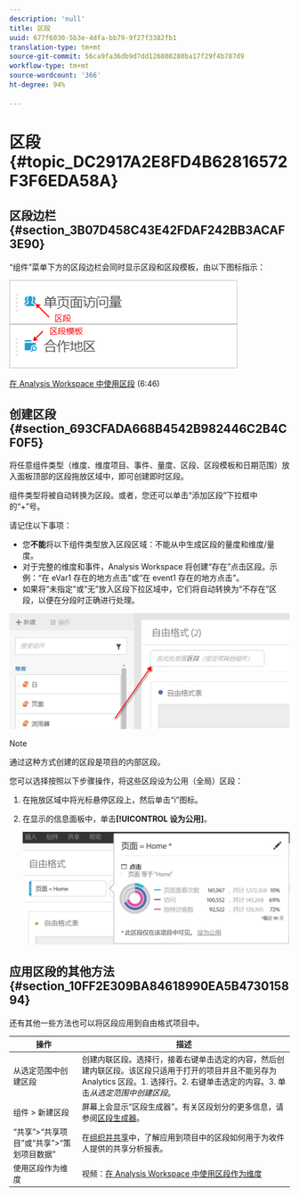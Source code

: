 ```yaml
---
description: 'null'
title: 区段
uuid: 677f6030-5b3e-4dfa-bb79-9f27f3382fb1
translation-type: tm+mt
source-git-commit: 56ca9fa36db9d7dd126808280ba17f29f4b787d9
workflow-type: tm+mt
source-wordcount: '366'
ht-degree: 94%

---
```



# 区段 {#topic_DC2917A2E8FD4B62816572F3F6EDA58A}

## 区段边栏 {#section_3B07D458C43E42FDAF242BB3ACAF3E90}

“组件”菜单下方的区段边栏会同时显示区段和区段模板，由以下图标指示：

![](assets/segment_icons.png)

[在 Analysis Workspace 中使用区段](https://docs.adobe.com/content/help/en/analytics-learn/tutorials/analysis-workspace/applying-segments/using-segments-in-analysis-workspace.html) (6:46)

## 创建区段 {#section_693CFADA668B4542B982446C2B4CF0F5}

将任意组件类型（维度、维度项目、事件、量度、区段、区段模板和日期范围）放入面板顶部的区段拖放区域中，即可创建即时区段。

组件类型将被自动转换为区段。或者，您还可以单击“添加区段”下拉框中的“+”号。

请记住以下事项：

* 您&#x200B;**不能**&#x200B;将以下组件类型放入区段区域：不能从中生成区段的量度和维度/量度。
* 对于完整的维度和事件，Analysis Workspace 将创建“存在”点击区段。示例：“在 eVar1 存在的地方点击”或“在 event1 存在的地方点击”。
* 如果将“未指定”或“无”放入区段下拉区域中，它们将自动转换为“不存在”区段，以便在分段时正确进行处理。

![](assets/segment-dropzone.png)

>[!NOTE]
>
>通过这种方式创建的区段是项目的内部区段。

您可以选择按照以下步骤操作，将这些区段设为公用（全局）区段：

1. 在拖放区域中将光标悬停区段上，然后单击“i”图标。
1. 在显示的信息面板中，单击&#x200B;**[!UICONTROL 设为公用]**。

   ![](assets/segment-info.png)

## 应用区段的其他方法 {#section_10FF2E309BA84618990EA5B473015894}

还有其他一些方法也可以将区段应用到自由格式项目中。

| 操作 | 描述 |
|--- |--- |
| 从选定范围中创建区段 | 创建内联区段。选择行，接着右键单击选定的内容，然后创建内联区段。该区段只适用于打开的项目并且不能另存为 Analytics 区段。1. 选择行。2. 右键单击选定的内容。3. 单击&#x200B;*从选定范围中创建区段*。 |
| 组件 > 新建区段 | 屏幕上会显示“区段生成器”。有关区段划分的更多信息，请参阅[区段生成器](https://docs.adobe.com/content/help/zh-Hans/analytics/components/segmentation/segmentation-workflow/seg-build.html)。 |
| “共享”>“共享项目”或“共享”>“策划项目数据” | 在[组织并共享](https://docs.adobe.com/content/help/zh-Hans/analytics/analyze/analysis-workspace/curate-share/curate.html#concept_4A9726927E7C44AFA260E2BB2721AFC6)中，了解应用到项目中的区段如何用于为收件人提供的共享分析报表。 |
| 使用区段作为维度 | 视频：[在 Analysis Workspace 中使用区段作为维度](https://docs.adobe.com/content/help/en/analytics-learn/tutorials/components/segmentation/using-segments-as-dimensions-in-analysis-workspace.html) |
